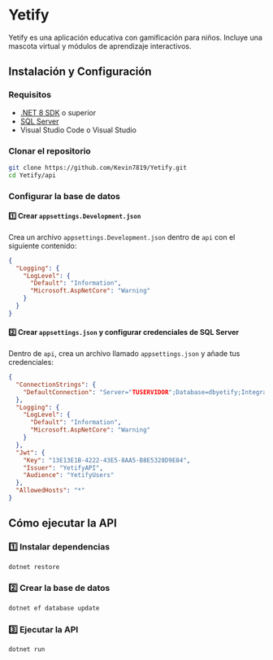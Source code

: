 # Yetify

Yetify es una aplicación educativa con gamificación para niños. Incluye una mascota virtual y módulos de aprendizaje interactivos.

##  Instalación y Configuración

###  Requisitos

- [.NET 8 SDK](https://dotnet.microsoft.com/en-us/download) o superior  
- [SQL Server](https://www.microsoft.com/en-us/sql-server/sql-server-downloads)  
- Visual Studio Code o Visual Studio  

### Clonar el repositorio

```sh
git clone https://github.com/Kevin7819/Yetify.git
cd Yetify/api
```

### Configurar la base de datos

#### 1️⃣ Crear `appsettings.Development.json`

Crea un archivo `appsettings.Development.json` dentro de `api` con el siguiente contenido:

```json
{
  "Logging": {
    "LogLevel": {
      "Default": "Information",
      "Microsoft.AspNetCore": "Warning"
    }
  }
}
```

#### 2️⃣ Crear `appsettings.json` y configurar credenciales de SQL Server

Dentro de `api`, crea un archivo llamado `appsettings.json` y añade tus credenciales:

```json
{
  "ConnectionStrings": {
    "DefaultConnection": "Server="TUSERVIDOR";Database=dbyetify;Integrated Security=True;TrustServerCertificate=True;"
  },
  "Logging": {
    "LogLevel": {
      "Default": "Information",
      "Microsoft.AspNetCore": "Warning"
    }
  },
  "Jwt": {
    "Key": "13E13E1B-4222-43E5-8AA5-B8E5328D9E84",
    "Issuer": "YetifyAPI",
    "Audience": "YetifyUsers"
  },
  "AllowedHosts": "*"
}
```

## Cómo ejecutar la API

### 1️⃣ Instalar dependencias

```sh
dotnet restore
```

### 2️⃣ Crear la base de datos

```sh
dotnet ef database update
```

### 3️⃣ Ejecutar la API

```sh
dotnet run
```

